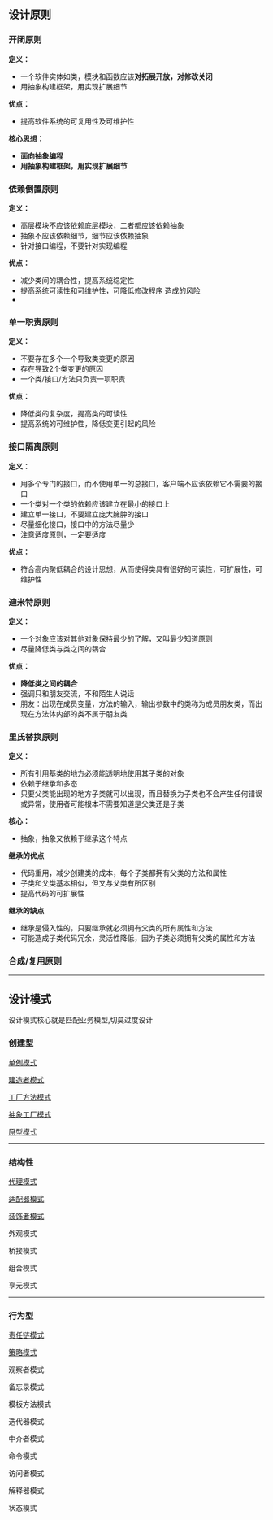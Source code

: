 ## 设计原则

### 开闭原则

**定义：**

- 一个软件实体如类，模块和函数应该**对拓展开放，对修改关闭**
- 用抽象构建框架，用实现扩展细节

**优点：**

- 提高软件系统的可复用性及可维护性

**核心思想：**

- **面向抽象编程**
- **用抽象构建框架，用实现扩展细节**

### 依赖倒置原则

**定义：**

- 高层模块不应该依赖底层模块，二者都应该依赖抽象
- 抽象不应该依赖细节，细节应该依赖抽象
- 针对接口编程，不要针对实现编程

**优点：**

- 减少类间的耦合性，提高系统稳定性
- 提高系统可读性和可维护性，可降低修改程序 造成的风险
- 

### 单一职责原则

**定义：**

- 不要存在多个一个导致类变更的原因
- 存在导致2个类变更的原因
- 一个类/接口/方法只负责一项职责

**优点：**

- 降低类的复杂度，提高类的可读性
- 提高系统的可维护性，降低变更引起的风险

### 接口隔离原则

**定义：**

- 用多个专门的接口，而不使用单一的总接口，客户端不应该依赖它不需要的接口
- 一个类对一个类的依赖应该建立在最小的接口上
- 建立单一接口，不要建立庞大臃肿的接口
- 尽量细化接口，接口中的方法尽量少
- 注意适度原则，一定要适度

**优点：**

- 符合高内聚低耦合的设计思想，从而使得类具有很好的可读性，可扩展性，可维护性

### 迪米特原则

**定义：**

- 一个对象应该对其他对象保持最少的了解，又叫最少知道原则
- 尽量降低类与类之间的耦合

**优点：**

- **降低类之间的耦合**
- 强调只和朋友交流，不和陌生人说话
- 朋友：出现在成员变量，方法的输入，输出参数中的类称为成员朋友类，而出现在方法体内部的类不属于朋友类

### 里氏替换原则

**定义：**

- 所有引用基类的地方必须能透明地使用其子类的对象
- 依赖于继承和多态
- 只要父类能出现的地方子类就可以出现，而且替换为子类也不会产生任何错误或异常，使用者可能根本不需要知道是父类还是子类

**核心：**

- 抽象，抽象又依赖于继承这个特点

**继承的优点**

- 代码重用，减少创建类的成本，每个子类都拥有父类的方法和属性
- 子类和父类基本相似，但又与父类有所区别
- 提高代码的可扩展性

**继承的缺点**

- 继承是侵入性的，只要继承就必须拥有父类的所有属性和方法
- 可能造成子类代码冗余，灵活性降低，因为子类必须拥有父类的属性和方法

### 合成/复用原则



---

## 设计模式

设计模式核心就是匹配业务模型,切莫过度设计

### 创建型

[单例模式](./JavaDesignPatternTheory/创建型/单例模式.md)

[建造者模式](./JavaDesignPatternTheory/创建型/建造者模式.md)

[工厂方法模式](./JavaDesignPatternTheory/创建型/工厂方法.md)

[抽象工厂模式](./JavaDesignPatternTheory/创建型/抽象工厂.md)

[原型模式](./JavaDesignPatternTheory/创建型/原型模式.md)

---

### 结构性

[代理模式](./JavaDesignPatternTheory/结构型/代理模式.md)

[适配器模式](./JavaDesignPatternTheory/结构型/适配器模式.md)

[装饰者模式](./JavaDesignPatternTheory/结构型/装饰器模式.md)

外观模式

桥接模式

组合模式

享元模式

---

### 行为型

[责任链模式](./JavaDesignPatternTheory/行为型/责任链模式.md)

[策略模式](./JavaDesignPatternTheory/行为型/策略模式.md)

观察者模式

备忘录模式

模板方法模式

迭代器模式

中介者模式

命令模式

访问者模式

解释器模式

状态模式